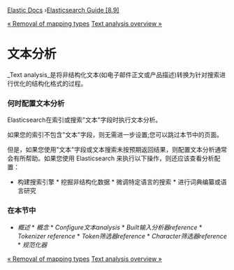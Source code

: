 

[Elastic Docs](/guide/) ›[Elasticsearch Guide [8.9]](index.md)

[« Removal of mapping types](removal-of-types.md) [Text analysis overview
»](analysis-overview.md)

# 文本分析

_Text analysis_是将非结构化文本(如电子邮件正文或产品描述)转换为针对搜索进行优化的结构化格式的过程。

### 何时配置文本分析

Elasticsearch在索引或搜索"文本"字段时执行文本分析。

如果您的索引不包含"文本"字段，则无需进一步设置;您可以跳过本节中的页面。

但是，如果您使用"文本"字段或文本搜索未按预期返回结果，则配置文本分析通常会有所帮助。如果您使用 Elasticsearch 来执行以下操作，则还应该查看分析配置：

* 构建搜索引擎 * 挖掘非结构化数据 * 微调特定语言的搜索 * 进行词典编纂或语言研究

### 在本节中

* _概述_ * _概念_ * _Configure文本analysis_ * _Built输入分析器reference_ * _Tokenizer reference_ * _Token筛选器reference_ * _Character筛选器reference_ * _规范化器_

[« Removal of mapping types](removal-of-types.md) [Text analysis overview
»](analysis-overview.md)
